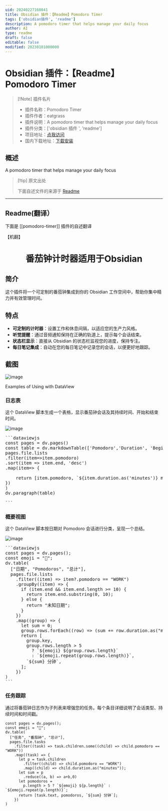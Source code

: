 ```yaml
---
uid: 20240227160841
title: Obsidian 插件：【Readme】Pomodoro Timer
tags: ['obsidian插件', 'readme']
description: A pomodoro timer that helps manage your daily focus
author: AI
type: readme
draft: false
editable: false
modified: 20230101000000
---
```


# Obsidian 插件：【Readme】Pomodoro Timer

> [!Note] 插件名片
> - 插件名称：Pomodoro Timer
> - 插件作者：eatgrass
> - 插件说明：A pomodoro timer that helps manage your daily focus
> - 插件分类：['obsidian 插件 ', 'readme']
> - 项目地址：[点我访问](https://github.com/eatgrass/obsidian-pomodoro-timer)
> - 国内下载地址：[下载安装](https://pkmer.cn/products/plugin/pluginMarket/?pomodoro-timer)

## 概述

A pomodoro timer that helps manage your daily focus

> [!tip] 原文出处
>
>下面自述文件的来源于 [Readme](https://ghproxy.net/https://raw.githubusercontent.com/eatgrass/obsidian-pomodoro-timer/master/README.md)

---

## Readme(翻译）

下面是 [[pomodoro-timer]] 插件的自述翻译

【机翻】

<h1 align="center">番茄钟计时器适用于Obsidian</h1>

## 简介

这个插件将一个可定制的番茄钟集成到你的 Obsidian 工作空间中，帮助你集中精力并有效管理时间。

## 特点

- **可定制的计时器**：设置工作和休息间隔，以适应您的生产力风格。
- **听觉提醒**：通过音频通知保持在正确的轨道上，提示每个会话结束。
- **状态栏显示**：直接从 Obsidian 的状态栏监视您的进度，保持专注。
- **每日笔记集成**：自动在您的每日笔记中记录您的会话，以便更好地跟踪。

## 截图

![image](https://cdn.pkmer.cn/covers/pomodoro-timer_1_0.png!pkmer)

Examples of Using with DataView

### 日志表

这个 DataView 脚本生成一个表格，显示番茄钟会话及其持续时间、开始和结束时间。

![image](https://cdn.pkmer.cn/covers/pomodoro-timer_1_1.png!pkmer)

<pre>
```dataviewjs
const pages = dv.pages()
const table = dv.markdownTable(['Pomodoro','Duration', 'Begin', 'End'],
pages.file.lists
.filter(item=>item.pomodoro)
.sort(item => item.end, 'desc')
.map(item=> {

    return [item.pomodoro, `${item.duration.as('minutes')} m`, item.begin, item.end]
})
)
dv.paragraph(table)

```
</pre>

### 概要视图

这个 DataView 脚本按日期对 Pomodoro 会话进行分类，呈现一个总结。

![image](https://cdn.pkmer.cn/covers/pomodoro-timer_1_2.png!pkmer)

<pre>
```dataviewjs
const pages = dv.pages();
const emoji = "🍅";
dv.table(
  ["日期", "Pomodoros", "总计"],
  pages.file.lists
    .filter((item) => item?.pomodoro == "WORK")
    .groupBy((item) => {
      if (item.end && item.end.length >= 10) {
        return item.end.substring(0, 10);
      } else {
        return "未知日期";
      }
    })
    .map((group) => {
      let sum = 0;
      group.rows.forEach((row) => (sum += row.duration.as("minutes")));
      return [
        group.key,
        group.rows.length > 5
          ? `${emoji} ${group.rows.length}`
          : `${emoji.repeat(group.rows.length)}`,
        `${sum} 分钟`,
      ];
    })
)
```
</pre>

### 任务跟踪

通过将番茄钟日志作为子列表来增强您的任务。每个条目详细说明了会话类型、持续时间和时间戳。

```dataviewjs
const pages = dv.pages();
const emoji = "🍅";
dv.table(
  ["任务", "番茄钟", "总计"],
  pages.file.tasks
    .filter((task) => task.children.some((child) => child.pomodoro == "WORK"))
    .map((task) => {
      let p = task.children
        .filter((child) => child.pomodoro == "WORK")
        .map((child) => child.duration.as("minutes"));
      let sum = p
        .reduce((a, b) => a+b,0)
      let pomodoros =
        p.length > 5 ? `${emoji} ${p.length}` : `${emoji.repeat(p.length)}`;
      return [task.text, pomodoros, `${sum} 分钟`];
    })
)
```

```



